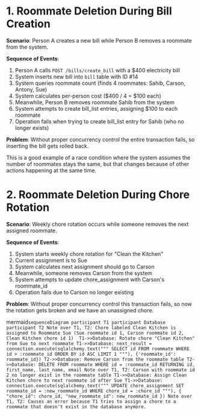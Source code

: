 # 1. Roommate Deletion During Bill Creation

**Scenario**: Person A creates a new bill while Person B removes a roommate from the system.

**Sequence of Events**:
1. Person A calls `POST /bills/create_bill` with a $400 electricity bill
2. System inserts new bill into `bill` table with ID #14
3. System queries roommate count (finds 4 roommates: Sahib, Carson, Antony, Sue)
4. System calculates per-person cost ($400 / 4 = $100 each)
5. Meanwhile, Person B removes roommate Sahib from the system
6. System attempts to create bill_list entries, assigning $100 to each roommate
7. Operation fails when trying to create bill_list entry for Sahib (who no longer exists)

**Problem**: Without proper concurrency control the entire transaction fails, so inserting the bill gets rolled back.

This is a good example of a race condition where the system assumes the number of roommates stays the same, but that changes because of other actions happening at the same time.

# 2. Roommate Deletion During Chore Rotation

**Scenario**: Weekly chore rotation occurs while someone removes the next assigned roommate.

**Sequence of Events**:
1. System starts weekly chore rotation for "Clean the Kitchen"
2. Current assignment is to Sue 
3. System calculates next assignment should go to Carson 
4. Meanwhile, someone removes Carson from the system
5. System attempts to update chore_assignment with Carson's roommate_id
6. Operation fails due to Carson no longer existing

**Problem**: Without proper concurrency control this transaction fails, so now the rotation gets broken and we have an unassigned chore.

mermaid`sequenceDiagram
    participant T1
    participant Database
    participant T2
    Note over T1, T2: Chore labeled Clean Kitchen is assigned to Roommate Sue (Sue roommate id 1, Carson roommate id 2, Clean Kitchen chore id 1) 
    T1->>Database: Rotate chore "Clean Kitchen" from Sue to next roommate
    T1->>Database: next_result = connection.execute(sqlalchemy.text("""
                SELECT id
                FROM roommate
                WHERE id > :roommate_id
                ORDER BY id ASC
                LIMIT 1
            """), {'roommate_id': roommate_id})
    T2->>Database: Remove Carson from the roommate table
    T2->>Database: DELETE
                FROM roommate
                WHERE id = :roommate_id
                RETURNING id, first_name, last_name, email
    Note over T1, T2: Carson with roommate id 2 no longer exist in the roommate table
    T1->>Database: Assign Clean Kitchen chore to next roommate id after Sue
    T1->>Database: connection.execute(sqlalchemy.text("""
                UPDATE chore_assignment
                SET roommate_id = :new_roommate_id
                WHERE chore_id = :chore_id
            """), {
                "chore_id": chore_id,
                "new_roommate_id": new_roommate_id
            })
    Note over T1, T2: Causes an error because T1 tries to assign a chore to a roommate that doesn't exist in the database anymore.
`
